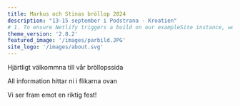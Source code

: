 ```yaml
---
title: Markus och Stinas bröllop 2024
description: "13-15 september i Podstrana - Kroatien"
# 1. To ensure Netlify triggers a build on our exampleSite instance, we need to change a file in the exampleSite directory.
theme_version: '2.8.2'
featured_image: '/images/parbild.JPG'
site_logo: '/images/about.svg'
---
```

Hjärtligt välkommna till vår bröllopssida

All information hittar ni i flikarna ovan

Vi ser fram emot en riktig fest!
